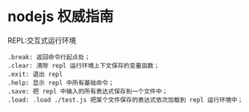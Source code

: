 # nodejs 权威指南

REPL:交互式运行环境

```
.break: 返回命令行起点处；
.clear: 清除 repl 运行环境上下文保存的变量函数；
.exit: 退出 repl 
.help: 显示 repl 中所有基础命令；
.save: 把 repl 中输入的所有表达式保存到一个文件中；
.load: .load ./test.js 把某个文件保存的表达式依次加载到 repl 运行环境中；
```

